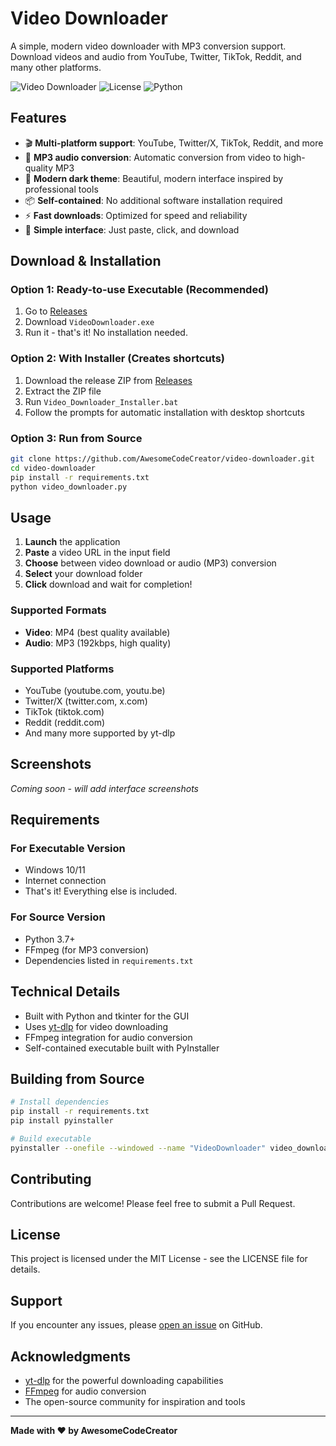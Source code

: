 # Video Downloader

A simple, modern video downloader with MP3 conversion support. Download videos and audio from YouTube, Twitter, TikTok, Reddit, and many other platforms.

![Video Downloader](https://img.shields.io/badge/Platform-Windows-blue) ![License](https://img.shields.io/badge/License-MIT-green) ![Python](https://img.shields.io/badge/Python-3.7+-blue)

## Features

- 🎬 **Multi-platform support**: YouTube, Twitter/X, TikTok, Reddit, and more
- 🎵 **MP3 audio conversion**: Automatic conversion from video to high-quality MP3
- 🌙 **Modern dark theme**: Beautiful, modern interface inspired by professional tools
- 📦 **Self-contained**: No additional software installation required
- ⚡ **Fast downloads**: Optimized for speed and reliability
- 📱 **Simple interface**: Just paste, click, and download

## Download & Installation

### Option 1: Ready-to-use Executable (Recommended)

1. Go to [Releases](https://github.com/AwesomeCodeCreator/video-downloader/releases/latest)
2. Download `VideoDownloader.exe`
3. Run it - that's it! No installation needed.

### Option 2: With Installer (Creates shortcuts)

1. Download the release ZIP from [Releases](https://github.com/AwesomeCodeCreator/video-downloader/releases/latest)
2. Extract the ZIP file
3. Run `Video_Downloader_Installer.bat`
4. Follow the prompts for automatic installation with desktop shortcuts

### Option 3: Run from Source

```bash
git clone https://github.com/AwesomeCodeCreator/video-downloader.git
cd video-downloader
pip install -r requirements.txt
python video_downloader.py
```

## Usage

1. **Launch** the application
2. **Paste** a video URL in the input field
3. **Choose** between video download or audio (MP3) conversion
4. **Select** your download folder
5. **Click** download and wait for completion!

### Supported Formats
- **Video**: MP4 (best quality available)
- **Audio**: MP3 (192kbps, high quality)

### Supported Platforms
- YouTube (youtube.com, youtu.be)
- Twitter/X (twitter.com, x.com)
- TikTok (tiktok.com)
- Reddit (reddit.com)
- And many more supported by yt-dlp

## Screenshots

*Coming soon - will add interface screenshots*

## Requirements

### For Executable Version
- Windows 10/11
- Internet connection
- That's it! Everything else is included.

### For Source Version
- Python 3.7+
- FFmpeg (for MP3 conversion)
- Dependencies listed in `requirements.txt`

## Technical Details

- Built with Python and tkinter for the GUI
- Uses [yt-dlp](https://github.com/yt-dlp/yt-dlp) for video downloading
- FFmpeg integration for audio conversion
- Self-contained executable built with PyInstaller

## Building from Source

```bash
# Install dependencies
pip install -r requirements.txt
pip install pyinstaller

# Build executable
pyinstaller --onefile --windowed --name "VideoDownloader" video_downloader.py
```

## Contributing

Contributions are welcome! Please feel free to submit a Pull Request.

## License

This project is licensed under the MIT License - see the LICENSE file for details.

## Support

If you encounter any issues, please [open an issue](https://github.com/AwesomeCodeCreator/video-downloader/issues) on GitHub.

## Acknowledgments

- [yt-dlp](https://github.com/yt-dlp/yt-dlp) for the powerful downloading capabilities
- [FFmpeg](https://ffmpeg.org/) for audio conversion
- The open-source community for inspiration and tools

---

**Made with ❤️ by AwesomeCodeCreator**